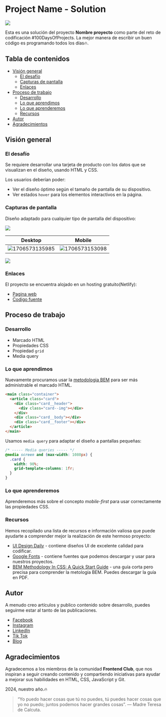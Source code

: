# Project Name - Solution

![](./images/design.png)

Esta es una solución del proyecto **Nombre proyecto** como parte del reto de codificación #100DaysOfProjects. La mejor manera de escribir un buen código es programando todos los días🔥.

## Tabla de contenidos

- [Visión general](#visión-general)
  - [El desafío](#el-desafío)
  - [Capturas de pantalla](#capturas-de-pantalla)
  - [Enlaces](#enlaces)
- [Proceso de trabajo](#proceso-de-trabajo)
  - [Desarrollo](#desarrollo)
  - [Lo que aprendimos](#lo-que-aprendimos)
  - [Lo que aprenderemos](#lo-que-aprenderemos)
  - [Recursos](#recursos)
- [Autor](#autor)
- [Agradecimientos](#agradecimientos)

## Visión general

### El desafío

Se requiere desarrollar una tarjeta de producto con los datos que se visualizan en el diseño, usando HTML y CSS.

Los usuarios deberían poder:

- Ver el diseño óptimo según el tamaño de pantalla de su dispositivo.
- Ver estados `hover` para los elementos interactivos en la página.

### Capturas de pantalla

Diseño adaptado para cualquier tipo de pantalla del dispositivo:

![](./images/mobile.png)

| Desktop                                                                                                                                                      | Mobile                                                                                                                                                       |
| ------------------------------------------------------------------------------------------------------------------------------------------------------------ | ------------------------------------------------------------------------------------------------------------------------------------------------------------ |
| ![1706573135985](https://github.com/ESP420/09-day-order-summary/main/image/README/1706573135985.png) | ![1706573153098](https://github.com/ESP420/09-day-order-summary/image/main/README/1706573153098.png) |


![](./images/desktop.png)

### Enlaces

El proyecto se encuentra alojado en un hosting gratuito(Netlify):

- [Pagina web](https://09-day-order-summary.vercel.app/)
- [Codigo fuente](https://github.com/ESP420/09-day-order-summary)

## Proceso de trabajo

### Desarrollo

- Marcado HTML
- Propiedades CSS
- Propiedad `grid`
- Media query

### Lo que aprendimos

Nuevamente procuramos usar la [metodologia BEM](https://getbem.com/introduction/) para ser más administrable el marcado HTML.

```html
<main class="container">
  <article class="card">
    <div class="card__header">
      <div class="card--img"></div>
    </div>
    <div class="card__body"></div>
    <div class="card__footer"></div>
  </article>
</main>
```

Usamos `media query` para adaptar el diseño a pantallas pequeñas:

```css
/* ----- Media queries ----- */
@media screen and (max-width: 1080px) {
  .card {
    width: 90%;
    grid-template-columns: 1fr;
  }
}
```

### Lo que aprenderemos

Aprenderemos más sobre el concepto _mobile-first_ para usar correctamente las propiedades CSS.

### Recursos

Hemos recopilado una lista de recursos e información valiosa que puede ayudarte a comprender mejor la realización de este hermoso proyecto:

- [UI Design Daily](https://www.uidesigndaily.com/) - contiene diseños UI de excelente calidad para codificar.
- [Google Fonts](https://fonts.google.com/) - contiene fuentes que podemos descargar y usar para nuestros proyectos.
- [BEM Methodology In CSS: A Quick Start Guide](https://scalablecss.com/bem-quickstart-guide/) - una guía corta pero precisa para comprender la metología BEM. Puedes descargar la guía en PDF.

## Autor

A menudo creo artículos y publico contenido sobre desarrollo, puedes seguirme estar al tanto de las publicaciones.

- [Facebook](https://www.facebook.com/frontendclubfb)
- [Instagram](https://www.instagram.com/frontendclubig/)
- [LinkedIn](https://www.linkedin.com/in/frontendclub/)
- [Tik Tok](https://www.tiktok.com/@frontendclub)
- [Blog](https://frontend-club.bullet.site/)

## Agradecimientos

Agradecemos a los miembros de la comunidad **Frontend Club**, que nos inspiran a seguir creando contenido y compartiendo iniciativas para ayudar a mejorar sus habilidades en HTML, CSS, JavaScript y Git.

2024, nuestro año.🔥

> “Yo puedo hacer cosas que tú no puedes, tú puedes hacer cosas que yo no puedo; juntos podemos hacer grandes cosas”. — Madre Teresa de Calcuta.
